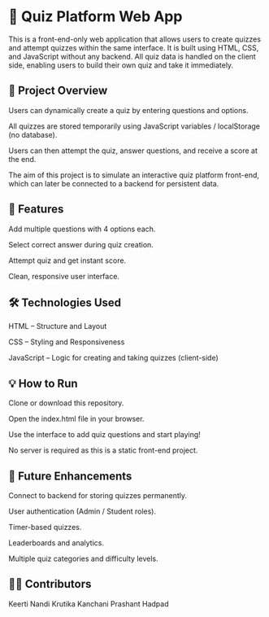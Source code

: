 # 📝 Quiz Platform Web App

This is a front-end-only web application that allows users to create quizzes and attempt quizzes within the same interface. It is built using HTML, CSS, and JavaScript without any backend. All quiz data is handled on the client side, enabling users to build their own quiz and take it immediately.

## 📌 Project Overview

Users can dynamically create a quiz by entering questions and options.

All quizzes are stored temporarily using JavaScript variables / localStorage (no database).

Users can then attempt the quiz, answer questions, and receive a score at the end.

The aim of this project is to simulate an interactive quiz platform front-end, which can later be connected to a backend for persistent data.

## 🎯 Features

Add multiple questions with 4 options each.

Select correct answer during quiz creation.

Attempt quiz and get instant score.

Clean, responsive user interface.

## 🛠️ Technologies Used

HTML – Structure and Layout

CSS – Styling and Responsiveness

JavaScript – Logic for creating and taking quizzes (client-side)

## 💡 How to Run

Clone or download this repository.

Open the index.html file in your browser.

Use the interface to add quiz questions and start playing!

No server is required as this is a static front-end project.

## 🚀 Future Enhancements

Connect to backend for storing quizzes permanently.

User authentication (Admin / Student roles).

Timer-based quizzes.

Leaderboards and analytics.

Multiple quiz categories and difficulty levels.

## 🧑‍💻 Contributors

Keerti Nandi
Krutika Kanchani
Prashant Hadpad
